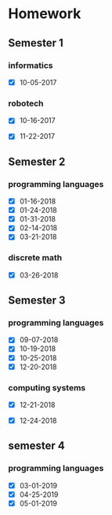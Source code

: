 # Homework


## Semester 1

### informatics

- [x] 10-05-2017


### robotech

- [x] 10-16-2017
- [x] 11-22-2017


## Semester 2

### programming languages

- [x] 01-16-2018
- [x] 01-24-2018
- [x] 01-31-2018
- [x] 02-14-2018
- [x] 03-21-2018

### discrete math

- [x] 03-26-2018


## Semester 3

### programming languages

- [x] 09-07-2018
- [x] 10-19-2018
- [x] 10-25-2018
- [x] 12-20-2018

### computing systems

- [x] 12-21-2018
- [x] 12-24-2018


## semester 4

### programming languages

- [x] 03-01-2019
- [x] 04-25-2019
- [x] 05-01-2019
